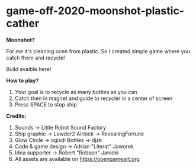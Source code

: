 # game-off-2020-moonshot-plastic-cather
**Moonshot?**

For me it's cleaning ocen from plastic. So I created simple game where you catch them and recycle!

Build avaible here!

**How to play?**

1. Your goal is to recycle as many bottles as you can
2. Catch then in magnet and guide to recycler in a center of screen
3. Press SPACE to stop ship

**Credits:**

1. Sounds -> Little Robot Sound Factory 
2. Ship graphic -> Lowder2 Airlock -> RevealingFortune
3. Glow Circle -> oglsdl Bottles -> djzk
4. Code & game design -> Adrian "Literat" Jaworek
5. Idea supporter -> Robert "Robson" Janicki
6. All assets are available ​on https://opengameart.org

